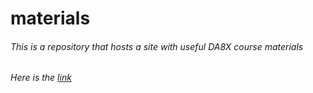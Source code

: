 # materials
###### This is a repository that hosts a site with useful DA8X course materials
###### Here is the [link](https://sergey-judi.github.io/materials/)
